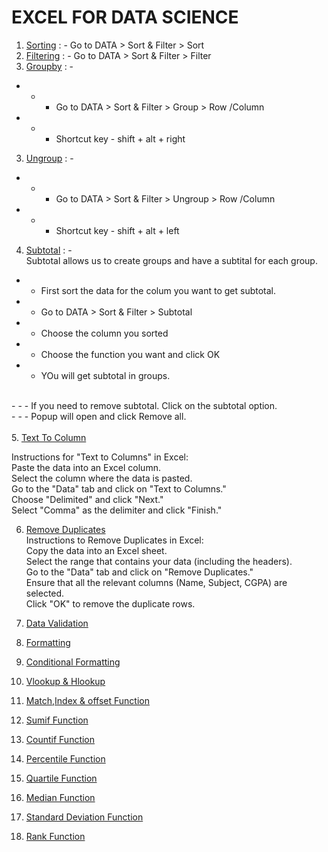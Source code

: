 # EXCEL FOR DATA SCIENCE

1. <a href="/sorting.xlsx">Sorting</a> : - Go to DATA > Sort & Filter > Sort<br>
2. <a href="/filtering.xlsx">Filtering</a> : - Go to DATA > Sort & Filter > Filter<br>
3. <a href="/groupby.xlsx">Groupby</a> : - <br>
- - - Go to DATA > Sort & Filter > Group > Row /Column<br>
- - - Shortcut key - shift + alt + right<br>
3. <a href="/ungroup.xlsx">Ungroup</a> : - <br>
- - - Go to DATA > Sort & Filter > Ungroup > Row /Column<br>
- - - Shortcut key - shift + alt + left<br>
4. <a href="/subtotal.xlsx">Subtotal</a> : -<br>
Subtotal allows us to create groups and have a subtital for each group.
- - First sort the data for the colum you want to get subtotal.
- -  Go to DATA > Sort & Filter > Subtotal<br>
- - Choose the column you sorted<br>
- - Choose the function you want and click OK<br>
- - YOu will get subtotal in groups.<br>
<br>
- - - If you need to remove subtotal. Click on the subtotal option.<br>
- - - Popup will open and click Remove all.<br>

<br>
5. <a href="/text-to-column.xlsx">Text To Column</a><br>

Instructions for "Text to Columns" in Excel:<br>
Paste the data into an Excel column.<br>
Select the column where the data is pasted.<br>
Go to the "Data" tab and click on "Text to Columns."<br>
Choose "Delimited" and click "Next."<br>
Select "Comma" as the delimiter and click "Finish."<br>

6. <a href="/remove-duplicates.xlsx">Remove Duplicates</a><br>
Instructions to Remove Duplicates in Excel:<br>
Copy the data into an Excel sheet.<br>
Select the range that contains your data (including the headers).<br>
Go to the "Data" tab and click on "Remove Duplicates."<br>
Ensure that all the relevant columns (Name, Subject, CGPA) are selected.<br>
Click "OK" to remove the duplicate rows.<br>

7. <a href="/data-validation.xlsx">Data Validation</a><br>

8. <a href="/formatting.xlsx">Formatting</a><br>

9. <a href="/conditional-formatting.xlsx">Conditional Formatting</a><br>

10. <a href="/vlookup-hlookup.xlsx">Vlookup & Hlookup</a><br>

11. <a href="/match-index-offset-function.xlsx">Match,Index & offset Function</a><br>

12. <a href="/sumif-function.xlsx">Sumif Function</a><br>

13. <a href="/countif-function.xlsx">Countif Function</a><br>
14. <a href="/percentile-function.xlsx">Percentile Function</a><br>
15. <a href="/quartile-function.xlsx">Quartile Function</a><br>
16. <a href="/median-function.xlsx">Median Function</a><br>
17. <a href="/stdev-function.xlsx">Standard Deviation Function</a><br>
18. <a href="/rank-function.xlsx">Rank Function</a><br>
